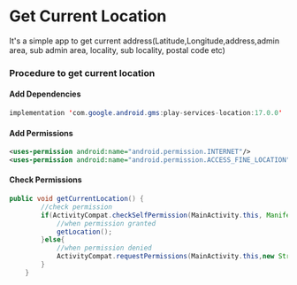 # Get Current Location

It's a simple app to get current address(Latitude,Longitude,address,admin area, sub admin area, locality, sub locality, postal code etc)

### Procedure to get current location

#### Add Dependencies
```java
implementation 'com.google.android.gms:play-services-location:17.0.0'
```
#### Add Permissions
```xml
<uses-permission android:name="android.permission.INTERNET"/>
<uses-permission android:name="android.permission.ACCESS_FINE_LOCATION"/>
```
#### Check Permissions
```java
public void getCurrentLocation() {
        //check permission
        if(ActivityCompat.checkSelfPermission(MainActivity.this, Manifest.permission.ACCESS_FINE_LOCATION)== PackageManager.PERMISSION_GRANTED){
            //when permission granted
            getLocation();
        }else{
            //when permission denied
            ActivityCompat.requestPermissions(MainActivity.this,new String[]{Manifest.permission.ACCESS_FINE_LOCATION},111);
        }
    }
```
